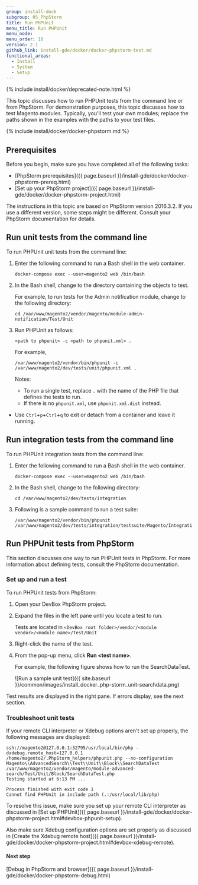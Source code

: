 ```yaml
---
group: install-dock
subgroup: 05_PhpStorm
title: Run PHPUnit
menu_title: Run PHPUnit
menu_node:
menu_order: 10
version: 2.1
github_link: install-gde/docker/docker-phpstorm-test.md
functional_areas:
  - Install
  - System
  - Setup
---
```


{% include install/docker/deprecated-note.html %}

This topic discusses how to run PHPUnit tests from the command line or from PhpStorm.
For demonstration purposes, this topic discusses how to test Magento modules.
Typically, you'll test your own modules; replace the paths shown in the examples with the paths to your test files.

{% include install/docker/docker-phpstorm.md %}

## Prerequisites
Before you begin, make sure you have completed all of the following tasks:

*	[PhpStorm prerequisites]({{ page.baseurl }}/install-gde/docker/docker-phpstorm-prereq.html)
*	[Set up your PhpStorm project]({{ page.baseurl }}/install-gde/docker/docker-phpstorm-project.html)

<div class="bs-callout bs-callout-info" markdown="1">
The instructions in this topic are based on PhpStorm version 2016.3.2.
If you use a different version, some steps might be different.
Consult your PhpStorm documentation for details.
</div>

## Run unit tests from the command line
To run PHPUnit unit tests from the command line:

1.	Enter the following command to run a Bash shell in the web container.

		docker-compose exec --user=magento2 web /bin/bash
2.	In the Bash shell, change to the directory containing the objects to test.

	For example, to run tests for the Admin notification module, change to the following directory:

		cd /var/www/magento2/vendor/magento/module-admin-notification/Test/Unit
3.	Run PHPUnit as follows:

		<path to phpunit> -c <path to phpunit.xml> .

	For example,

		/var/www/magento2/vendor/bin/phpunit -c /var/www/magento2/dev/tests/unit/phpunit.xml .

	Notes:

	*	To run a single test, replace `.` with the name of the PHP file that defines the tests to run.
	*	If there is no `phpunit.xml`, use `phpunit.xml.dist` instead.
  *	Use `Ctrl`+`p`+`Ctrl`+`q` to exit or detach from a container and leave it running.

## Run integration tests from the command line
To run PHPUnit integration tests from the command line:

1.	Enter the following command to run a Bash shell in the web container.

		docker-compose exec --user=magento2 web /bin/bash
2.	In the Bash shell, change to the following directory:

		cd /var/www/magento2/dev/tests/integration 
3.	Following is a sample command to run a test suite:

		/var/www/magento2/vendor/bin/phpunit /var/www/magento2/dev/tests/integration/testsuite/Magento/Integration/Model/Config/Integration

## Run PHPUnit tests from PhpStorm
This section discusses one way to run PHPUnit tests in PhpStorm.
For more information about defining tests, consult the PhpStorm documentation.

### Set up and run a test
To run PHPUnit tests from PhpStorm:

1.	Open your DevBox PhpStorm project.
2.	Expand the files in the left pane until you locate a test to run.

	Tests are located in `<DevBox root folder>/vendor/<module vendor>/<module name>/Test/Unit`
3.	Right-click the name of the test.
4.	From the pop-up menu, click **Run &lt;test name>**.

	For example, the following figure shows how to run the SearchDataTest.

	![Run a sample unit test]({{ site.baseurl }}/common/images/install_docker_php-storm_unit-searchdata.png)

Test results are displayed in the right pane.
If errors display, see the next section.

### Troubleshoot unit tests
If your remote CLI interpreter or Xdebug options aren't set up properly, the following messages are displayed:

	ssh://magento2@127.0.0.1:32795/usr/local/bin/php -dxdebug.remote_host=127.0.0.1 /home/magento2/.PhpStorm_helpers/phpunit.php --no-configuration Magento\\AdvancedSearch\\Test\\Unit\\Block\\SearchDataTest /var/www/magento2/vendor/magento/module-advanced-search/Test/Unit/Block/SearchDataTest.php
	Testing started at 6:13 PM ...

	Process finished with exit code 1
	Cannot find PHPUnit in include path (.:/usr/local/lib/php)

To resolve this issue, make sure you set up your remote CLI interpreter as discussed in [Set up PHPUnit]({{ page.baseurl }}/install-gde/docker/docker-phpstorm-project.html#devbox-phpunit-setup).

Also make sure Xdebug configuration options are set properly as discussed in [Create the Xdebug remote host]({{ page.baseurl }}/install-gde/docker/docker-phpstorm-project.html#devbox-xdebug-remote).

#### Next step

[Debug in PhpStorm and browser]({{ page.baseurl }}/install-gde/docker/docker-phpstorm-debug.html)
